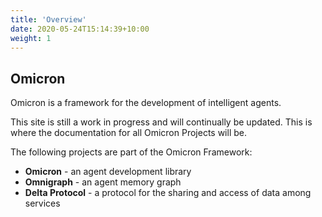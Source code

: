 ```yaml
---
title: 'Overview'
date: 2020-05-24T15:14:39+10:00
weight: 1
---
```


## Omicron

<!-- Whisper is a minimal documentation theme for Hugo. The design and functionality is intentionally minimal. We’re aiming for a similar feel to a Github readme. -->
Omicron is a framework for the development of intelligent agents. 

This site is still a work in progress and will continually be updated. This is where the documentation for all Omicron Projects will be.

The following projects are part of the Omicron Framework: 
  - **Omicron** - an agent development library
  - **Omnigraph** - an agent memory graph
  - **Delta Protocol** - a protocol for the sharing and access of data among services

